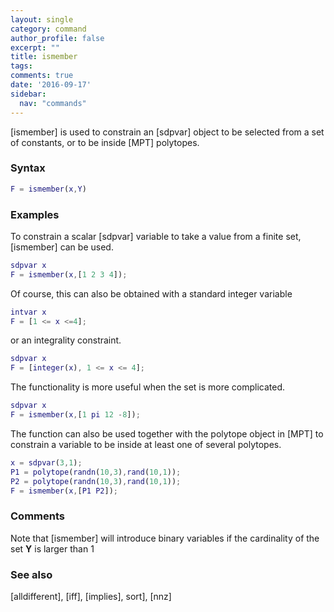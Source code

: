 ```yaml
---
layout: single
category: command
author_profile: false
excerpt: ""
title: ismember
tags:
comments: true
date: '2016-09-17'
sidebar:
  nav: "commands"
---
```


[ismember] is used to constrain an [sdpvar] object to be selected from a set of constants, or to be inside [MPT] polytopes.

### Syntax

````matlab
F = ismember(x,Y)
````

### Examples

To constrain a scalar [sdpvar] variable to take a value from a finite set, [ismember] can be used.

````matlab
sdpvar x
F = ismember(x,[1 2 3 4]);
````

Of course, this can also be obtained with a standard integer variable

````matlab
intvar x
F = [1 <= x <=4];
````

or an integrality constraint.

````matlab
sdpvar x
F = [integer(x), 1 <= x <= 4];
````

The functionality is more useful when the set is more complicated.

````matlab
sdpvar x
F = ismember(x,[1 pi 12 -8]);
````

The function can also be used together with the polytope object in [MPT] to constrain a variable to be inside at least one of several polytopes.

````matlab
x = sdpvar(3,1);
P1 = polytope(randn(10,3),rand(10,1));
P2 = polytope(randn(10,3),rand(10,1));
F = ismember(x,[P1 P2]);
````

### Comments

Note that [ismember] will introduce binary variables if the cardinality of the set **Y** is larger than 1

### See also

[alldifferent], [iff], [implies], sort], [nnz]
